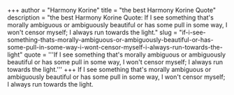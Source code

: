 +++
author = "Harmony Korine"
title = "the best Harmony Korine Quote"
description = "the best Harmony Korine Quote: If I see something that's morally ambiguous or ambiguously beautiful or has some pull in some way, I won't censor myself; I always run towards the light."
slug = "if-i-see-something-thats-morally-ambiguous-or-ambiguously-beautiful-or-has-some-pull-in-some-way-i-wont-censor-myself-i-always-run-towards-the-light"
quote = '''If I see something that's morally ambiguous or ambiguously beautiful or has some pull in some way, I won't censor myself; I always run towards the light.'''
+++
If I see something that's morally ambiguous or ambiguously beautiful or has some pull in some way, I won't censor myself; I always run towards the light.
